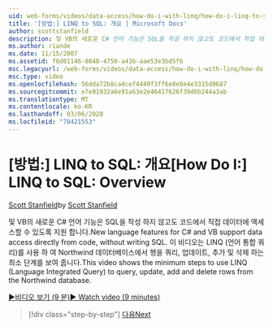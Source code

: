 ```yaml
---
uid: web-forms/videos/data-access/how-do-i-with-linq/how-do-i-linq-to-sql-overview
title: '[방법:] LINQ to SQL: 개요 | Microsoft Docs'
author: scottstanfield
description: 및 VB의 새로운 C# 언어 기능은 SQL을 작성 하지 않고도 코드에서 직접 데이터에 액세스할 수 있도록 지원 합니다. 이 비디오에서는 LINQ를 사용 하기 위한 최소 단계를 보여 줍니다 (언어 Int ...
ms.author: riande
ms.date: 11/15/2007
ms.assetid: f8d01146-8048-4750-a43b-aae53e3bd5f6
msc.legacyurl: /web-forms/videos/data-access/how-do-i-with-linq/how-do-i-linq-to-sql-overview
msc.type: video
ms.openlocfilehash: 56dda72b8cadcef4449f3ff6e8e8e4e3315d0687
ms.sourcegitcommit: e7e91932a6e91a63e2e46417626f39d6b244a3ab
ms.translationtype: MT
ms.contentlocale: ko-KR
ms.lasthandoff: 03/06/2020
ms.locfileid: "78421553"
---
```

# <a name="how-do-i-linq-to-sql-overview"></a><span data-ttu-id="43e9c-104">[방법:] LINQ to SQL: 개요</span><span class="sxs-lookup"><span data-stu-id="43e9c-104">[How Do I:] LINQ to SQL: Overview</span></span>

<span data-ttu-id="43e9c-105">[Scott Stanfield](https://github.com/scottstanfield)</span><span class="sxs-lookup"><span data-stu-id="43e9c-105">by [Scott Stanfield](https://github.com/scottstanfield)</span></span>

<span data-ttu-id="43e9c-106">및 VB의 새로운 C# 언어 기능은 SQL을 작성 하지 않고도 코드에서 직접 데이터에 액세스할 수 있도록 지원 합니다.</span><span class="sxs-lookup"><span data-stu-id="43e9c-106">New language features for C# and VB support data access directly from code, without writing SQL.</span></span> <span data-ttu-id="43e9c-107">이 비디오는 LINQ (언어 통합 쿼리)를 사용 하 여 Northwind 데이터베이스에서 행을 쿼리, 업데이트, 추가 및 삭제 하는 최소 단계를 보여 줍니다.</span><span class="sxs-lookup"><span data-stu-id="43e9c-107">This video shows the minimum steps to use LINQ (Language Integrated Query) to query, update, add and delete rows from the Northwind database.</span></span>

[<span data-ttu-id="43e9c-108">&#9654;비디오 보기 (9 분)</span><span class="sxs-lookup"><span data-stu-id="43e9c-108">&#9654; Watch video (9 minutes)</span></span>](https://channel9.msdn.com/Blogs/ASP-NET-Site-Videos/how-do-i-linq-to-sql-overview)

> [!div class="step-by-step"]
> [<span data-ttu-id="43e9c-109">다음</span><span class="sxs-lookup"><span data-stu-id="43e9c-109">Next</span></span>](how-do-i-linq-to-sql-data-model.md)
